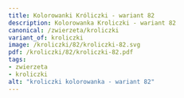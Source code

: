 ```yaml
---
title: Kolorowanki Króliczki - wariant 82
description: Kolorowanka Kroliczki - wariant 82
canonical: /zwierzeta/kroliczki
variant_of: kroliczki
image: /kroliczki/82/kroliczki-82.svg
pdf: /kroliczki/82/kroliczki-82.pdf
tags:
- zwierzeta
- kroliczki
alt: "kroliczki kolorowanka - wariant 82"
---
```

